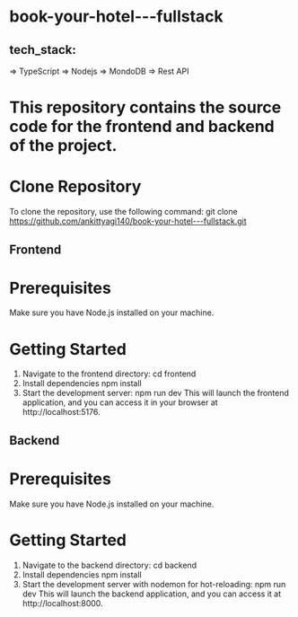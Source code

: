 # book-your-hotel---fullstack
## tech_stack:
=> TypeScript
=> Nodejs
=> MondoDB
=> Rest API

# This repository contains the source code for the frontend and backend of the project.

# Clone Repository
To clone the repository, use the following command:
git clone https://github.com/ankittyagi140/book-your-hotel---fullstack.git

## Frontend
# Prerequisites
Make sure you have Node.js installed on your machine.

# Getting Started
1. Navigate to the frontend directory:
    cd frontend
2. Install dependencies
    npm install
3. Start the development server:
    npm run dev
This will launch the frontend application, and you can access it in your browser at http://localhost:5176.

## Backend
# Prerequisites
Make sure you have Node.js installed on your machine.

# Getting Started
1. Navigate to the backend directory:
    cd backend
2. Install dependencies
    npm install
4. Start the development server with nodemon for hot-reloading:
    npm run dev
This will launch the backend application, and you can access it at http://localhost:8000.



